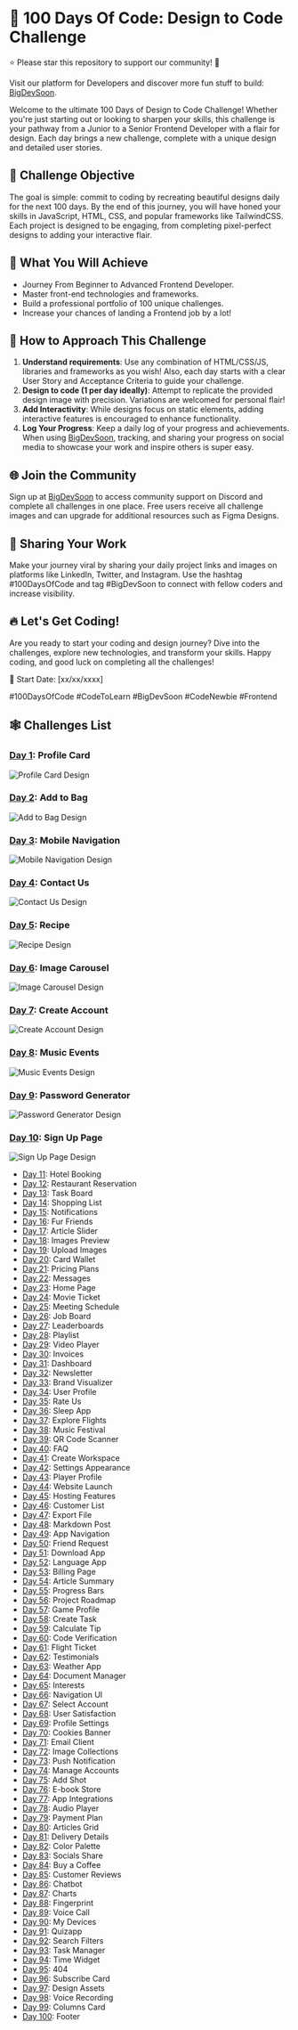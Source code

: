 # 🚀 100 Days Of Code: Design to Code Challenge

⭐️ Please star this repository to support our community! 🌟

Visit our platform for Developers and discover more fun stuff to build: [BigDevSoon](https://bigdevsoon.me/).

Welcome to the ultimate 100 Days of Design to Code Challenge! Whether you're just starting out or looking to sharpen your skills, this challenge is your pathway from a Junior to a Senior Frontend Developer with a flair for design. Each day brings a new challenge, complete with a unique design and detailed user stories.

## 🌟 Challenge Objective

The goal is simple: commit to coding by recreating beautiful designs daily for the next 100 days. By the end of this journey, you will have honed your skills in JavaScript, HTML, CSS, and popular frameworks like TailwindCSS. Each project is designed to be engaging, from completing pixel-perfect designs to adding your interactive flair.

## 🎨 What You Will Achieve

- Journey From Beginner to Advanced Frontend Developer.
- Master front-end technologies and frameworks.
- Build a professional portfolio of 100 unique challenges.
- Increase your chances of landing a Frontend job by a lot!

## 📖 How to Approach This Challenge

1. **Understand requirements**: Use any combination of HTML/CSS/JS, libraries and frameworks as you wish! Also, each day starts with a clear User Story and Acceptance Criteria to guide your challenge.
2. **Design to code (1 per day ideally)**: Attempt to replicate the provided design image with precision. Variations are welcomed for personal flair!
3. **Add Interactivity**: While designs focus on static elements, adding interactive features is encouraged to enhance functionality.
4. **Log Your Progress**: Keep a daily log of your progress and achievements. When using [BigDevSoon](https://app.bigdevsoon.me/challenges), tracking, and sharing your progress on social media to showcase your work and inspire others is super easy.

## 🌐 Join the Community

Sign up at [BigDevSoon](https://app.bigdevsoon.me/challenges) to access community support on Discord and complete all challenges in one place. Free users receive all challenge images and can upgrade for additional resources such as Figma Designs.

## 🔗 Sharing Your Work

Make your journey viral by sharing your daily project links and images on platforms like LinkedIn, Twitter, and Instagram. Use the hashtag #100DaysOfCode and tag #BigDevSoon to connect with fellow coders and increase visibility.

## 🔥 Let's Get Coding!

Are you ready to start your coding and design journey? Dive into the challenges, explore new technologies, and transform your skills. Happy coding, and good luck on completing all the challenges!

📅 Start Date: [xx/xx/xxxx]

#100DaysOfCode #CodeToLearn #BigDevSoon #CodeNewbie #Frontend

## 🕸️ Challenges List

### [Day 1](https://github.com/bigdevsoon/100-days-of-code/tree/main/day-01): Profile Card

![Profile Card Design](./day-01/design.png)

### [Day 2](https://github.com/bigdevsoon/100-days-of-code/tree/main/day-02): Add to Bag

![Add to Bag Design](./day-02/design.png)

### [Day 3](https://github.com/bigdevsoon/100-days-of-code/tree/main/day-03): Mobile Navigation

![Mobile Navigation Design](./day-03/design.png)

### [Day 4](https://github.com/bigdevsoon/100-days-of-code/tree/main/day-04): Contact Us

![Contact Us Design](./day-04/design.png)

### [Day 5](https://github.com/bigdevsoon/100-days-of-code/tree/main/day-05): Recipe

![Recipe Design](./day-05/design.png)

### [Day 6](https://github.com/bigdevsoon/100-days-of-code/tree/main/day-06): Image Carousel

![Image Carousel Design](./day-06/design.png)

### [Day 7](https://github.com/bigdevsoon/100-days-of-code/tree/main/day-07): Create Account

![Create Account Design](./day-07/design.png)

### [Day 8](https://github.com/bigdevsoon/100-days-of-code/tree/main/day-08): Music Events

![Music Events Design](./day-08/design.png)

### [Day 9](https://github.com/bigdevsoon/100-days-of-code/tree/main/day-09): Password Generator

![Password Generator Design](./day-09/design.png)

### [Day 10](https://github.com/bigdevsoon/100-days-of-code/tree/main/day-10): Sign Up Page

![Sign Up Page Design](./day-10/design.png)

- [Day 11](https://github.com/bigdevsoon/100-days-of-code/tree/main/day-11): Hotel Booking
- [Day 12](https://github.com/bigdevsoon/100-days-of-code/tree/main/day-12): Restaurant Reservation
- [Day 13](https://github.com/bigdevsoon/100-days-of-code/tree/main/day-13): Task Board
- [Day 14](https://github.com/bigdevsoon/100-days-of-code/tree/main/day-14): Shopping List
- [Day 15](https://github.com/bigdevsoon/100-days-of-code/tree/main/day-15): Notifications
- [Day 16](https://github.com/bigdevsoon/100-days-of-code/tree/main/day-16): Fur Friends
- [Day 17](https://github.com/bigdevsoon/100-days-of-code/tree/main/day-17): Article Slider
- [Day 18](https://github.com/bigdevsoon/100-days-of-code/tree/main/day-18): Images Preview
- [Day 19](https://github.com/bigdevsoon/100-days-of-code/tree/main/day-19): Upload Images
- [Day 20](https://github.com/bigdevsoon/100-days-of-code/tree/main/day-20): Card Wallet
- [Day 21](https://github.com/bigdevsoon/100-days-of-code/tree/main/day-21): Pricing Plans
- [Day 22](https://github.com/bigdevsoon/100-days-of-code/tree/main/day-22): Messages
- [Day 23](https://github.com/bigdevsoon/100-days-of-code/tree/main/day-23): Home Page
- [Day 24](https://github.com/bigdevsoon/100-days-of-code/tree/main/day-24): Movie Ticket
- [Day 25](https://github.com/bigdevsoon/100-days-of-code/tree/main/day-25): Meeting Schedule
- [Day 26](https://github.com/bigdevsoon/100-days-of-code/tree/main/day-26): Job Board
- [Day 27](https://github.com/bigdevsoon/100-days-of-code/tree/main/day-27): Leaderboards
- [Day 28](https://github.com/bigdevsoon/100-days-of-code/tree/main/day-28): Playlist
- [Day 29](https://github.com/bigdevsoon/100-days-of-code/tree/main/day-29): Video Player
- [Day 30](https://github.com/bigdevsoon/100-days-of-code/tree/main/day-30): Invoices
- [Day 31](https://github.com/bigdevsoon/100-days-of-code/tree/main/day-31): Dashboard
- [Day 32](https://github.com/bigdevsoon/100-days-of-code/tree/main/day-32): Newsletter
- [Day 33](https://github.com/bigdevsoon/100-days-of-code/tree/main/day-33): Brand Visualizer
- [Day 34](https://github.com/bigdevsoon/100-days-of-code/tree/main/day-34): User Profile
- [Day 35](https://github.com/bigdevsoon/100-days-of-code/tree/main/day-35): Rate Us
- [Day 36](https://github.com/bigdevsoon/100-days-of-code/tree/main/day-36): Sleep App
- [Day 37](https://github.com/bigdevsoon/100-days-of-code/tree/main/day-36): Explore Flights
- [Day 38](https://github.com/bigdevsoon/100-days-of-code/tree/main/day-38): Music Festival
- [Day 39](https://github.com/bigdevsoon/100-days-of-code/tree/main/day-39): QR Code Scanner
- [Day 40](https://github.com/bigdevsoon/100-days-of-code/tree/main/day-40): FAQ
- [Day 41](https://github.com/bigdevsoon/100-days-of-code/tree/main/day-41): Create Workspace
- [Day 42](https://github.com/bigdevsoon/100-days-of-code/tree/main/day-42): Settings Appearance
- [Day 43](https://github.com/bigdevsoon/100-days-of-code/tree/main/day-43): Player Profile
- [Day 44](https://github.com/bigdevsoon/100-days-of-code/tree/main/day-44): Website Launch
- [Day 45](https://github.com/bigdevsoon/100-days-of-code/tree/main/day-45): Hosting Features
- [Day 46](https://github.com/bigdevsoon/100-days-of-code/tree/main/day-46): Customer List
- [Day 47](https://github.com/bigdevsoon/100-days-of-code/tree/main/day-47): Export File
- [Day 48](https://github.com/bigdevsoon/100-days-of-code/tree/main/day-48): Markdown Post
- [Day 49](https://github.com/bigdevsoon/100-days-of-code/tree/main/day-49): App Navigation
- [Day 50](https://github.com/bigdevsoon/100-days-of-code/tree/main/day-50): Friend Request
- [Day 51](https://github.com/bigdevsoon/100-days-of-code/tree/main/day-51): Download App
- [Day 52](https://github.com/bigdevsoon/100-days-of-code/tree/main/day-52): Language App
- [Day 53](https://github.com/bigdevsoon/100-days-of-code/tree/main/day-53): Billing Page
- [Day 54](https://github.com/bigdevsoon/100-days-of-code/tree/main/day-54): Article Summary
- [Day 55](https://github.com/bigdevsoon/100-days-of-code/tree/main/day-55): Progress Bars
- [Day 56](https://github.com/bigdevsoon/100-days-of-code/tree/main/day-56): Project Roadmap
- [Day 57](https://github.com/bigdevsoon/100-days-of-code/tree/main/day-57): Game Profile
- [Day 58](https://github.com/bigdevsoon/100-days-of-code/tree/main/day-58): Create Task
- [Day 59](https://github.com/bigdevsoon/100-days-of-code/tree/main/day-59): Calculate Tip
- [Day 60](https://github.com/bigdevsoon/100-days-of-code/tree/main/day-60): Code Verification
- [Day 61](https://github.com/bigdevsoon/100-days-of-code/tree/main/day-61): Flight Ticket
- [Day 62](https://github.com/bigdevsoon/100-days-of-code/tree/main/day-62): Testimonials
- [Day 63](https://github.com/bigdevsoon/100-days-of-code/tree/main/day-63): Weather App
- [Day 64](https://github.com/bigdevsoon/100-days-of-code/tree/main/day-64): Document Manager
- [Day 65](https://github.com/bigdevsoon/100-days-of-code/tree/main/day-65): Interests
- [Day 66](https://github.com/bigdevsoon/100-days-of-code/tree/main/day-66): Navigation UI
- [Day 67](https://github.com/bigdevsoon/100-days-of-code/tree/main/day-67): Select Account
- [Day 68](https://github.com/bigdevsoon/100-days-of-code/tree/main/day-68): User Satisfaction
- [Day 69](https://github.com/bigdevsoon/100-days-of-code/tree/main/day-69): Profile Settings
- [Day 70](https://github.com/bigdevsoon/100-days-of-code/tree/main/day-70): Cookies Banner
- [Day 71](https://github.com/bigdevsoon/100-days-of-code/tree/main/day-71): Email Client
- [Day 72](https://github.com/bigdevsoon/100-days-of-code/tree/main/day-72): Image Collections
- [Day 73](https://github.com/bigdevsoon/100-days-of-code/tree/main/day-73): Push Notification
- [Day 74](https://github.com/bigdevsoon/100-days-of-code/tree/main/day-74): Manage Accounts
- [Day 75](https://github.com/bigdevsoon/100-days-of-code/tree/main/day-75): Add Shot
- [Day 76](https://github.com/bigdevsoon/100-days-of-code/tree/main/day-76): E-book Store
- [Day 77](https://github.com/bigdevsoon/100-days-of-code/tree/main/day-77): App Integrations
- [Day 78](https://github.com/bigdevsoon/100-days-of-code/tree/main/day-78): Audio Player
- [Day 79](https://github.com/bigdevsoon/100-days-of-code/tree/main/day-79): Payment Plan
- [Day 80](https://github.com/bigdevsoon/100-days-of-code/tree/main/day-80): Articles Grid
- [Day 81](https://github.com/bigdevsoon/100-days-of-code/tree/main/day-81): Delivery Details
- [Day 82](https://github.com/bigdevsoon/100-days-of-code/tree/main/day-82): Color Palette
- [Day 83](https://github.com/bigdevsoon/100-days-of-code/tree/main/day-83): Socials Share
- [Day 84](https://github.com/bigdevsoon/100-days-of-code/tree/main/day-84): Buy a Coffee
- [Day 85](https://github.com/bigdevsoon/100-days-of-code/tree/main/day-85): Customer Reviews
- [Day 86](https://github.com/bigdevsoon/100-days-of-code/tree/main/day-86): Chatbot
- [Day 87](https://github.com/bigdevsoon/100-days-of-code/tree/main/day-87): Charts
- [Day 88](https://github.com/bigdevsoon/100-days-of-code/tree/main/day-88): Fingerprint
- [Day 89](https://github.com/bigdevsoon/100-days-of-code/tree/main/day-89): Voice Call
- [Day 90](https://github.com/bigdevsoon/100-days-of-code/tree/main/day-90): My Devices
- [Day 91](https://github.com/bigdevsoon/100-days-of-code/tree/main/day-91): Quizapp
- [Day 92](https://github.com/bigdevsoon/100-days-of-code/tree/main/day-92): Search Filters
- [Day 93](https://github.com/bigdevsoon/100-days-of-code/tree/main/day-93): Task Manager
- [Day 94](https://github.com/bigdevsoon/100-days-of-code/tree/main/day-94): Time Widget
- [Day 95](https://github.com/bigdevsoon/100-days-of-code/tree/main/day-95): 404
- [Day 96](https://github.com/bigdevsoon/100-days-of-code/tree/main/day-96): Subscribe Card
- [Day 97](https://github.com/bigdevsoon/100-days-of-code/tree/main/day-97): Design Assets
- [Day 98](https://github.com/bigdevsoon/100-days-of-code/tree/main/day-98): Voice Recording
- [Day 99](https://github.com/bigdevsoon/100-days-of-code/tree/main/day-99): Columns Card
- [Day 100](https://github.com/bigdevsoon/100-days-of-code/tree/main/day-100): Footer
